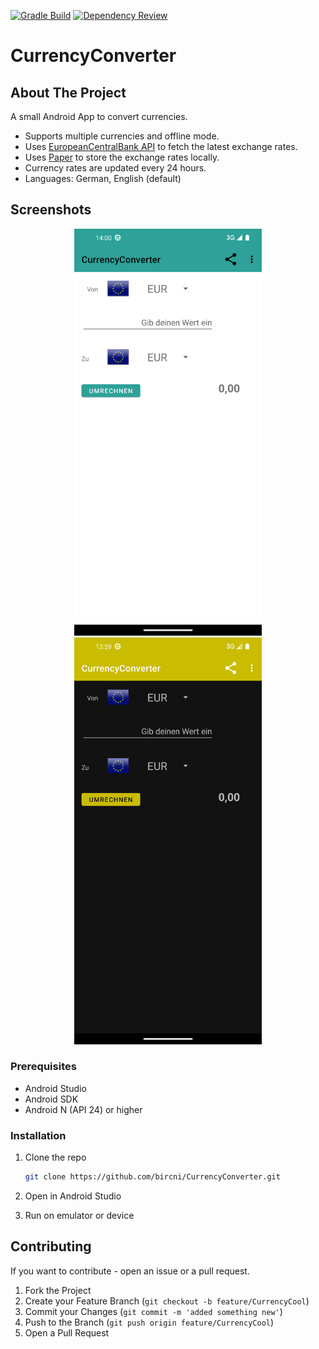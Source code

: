 [![Gradle Build](https://github.com/bircni/CurrencyConverter/actions/workflows/android.yml/badge.svg)](https://github.com/bircni/CurrencyConverter/actions/workflows/android.yml)
[![Dependency Review](https://github.com/bircni/CurrencyConverter/actions/workflows/dependency-review.yml/badge.svg)](https://github.com/bircni/CurrencyConverter/actions/workflows/dependency-review.yml)  

# CurrencyConverter

## About The Project

 A small Android App to convert currencies.

- Supports multiple currencies and offline mode.
- Uses [EuropeanCentralBank API](https://www.ecb.europa.eu) to fetch the latest exchange rates.
- Uses [Paper](https://github.com/pilgr/Paper) to store the exchange rates locally.
- Currency rates are updated every 24 hours.
- Languages: German, English (default)

## Screenshots

<div align="center">
<img src=".github/RM-graphics/converter-bright.png" width="300"  />
<img src=".github/RM-graphics/converter-dark.png" width="300"/>
</div>

### Prerequisites

- Android Studio
- Android SDK
- Android N (API 24) or higher

### Installation

1. Clone the repo

   ```sh
   git clone https://github.com/bircni/CurrencyConverter.git
   ```

2. Open in Android Studio
3. Run on emulator or device

<!-- CONTRIBUTING -->
## Contributing

If you want to contribute - open an issue or a pull request.

1. Fork the Project
2. Create your Feature Branch (`git checkout -b feature/CurrencyCool`)
3. Commit your Changes (`git commit -m 'added something new'`)
4. Push to the Branch (`git push origin feature/CurrencyCool`)
5. Open a Pull Request

